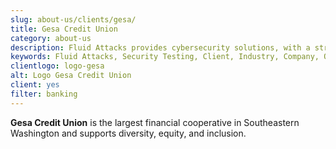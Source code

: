 ```yaml
---
slug: about-us/clients/gesa/
title: Gesa Credit Union
category: about-us
description: Fluid Attacks provides cybersecurity solutions, with a strong focus on Continuous Hacking, for clients in multiple industries highlighted in this section.
keywords: Fluid Attacks, Security Testing, Client, Industry, Company, Organization, Pentesting, Ethical Hacking
clientlogo: logo-gesa
alt: Logo Gesa Credit Union
client: yes
filter: banking
---
```


**Gesa Credit Union** is the largest financial cooperative in
Southeastern Washington and supports diversity, equity, and inclusion.
